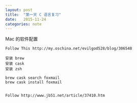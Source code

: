 ```yaml
---
layout: post
title:  "第一天 C 语言复习"
date:   2015-11-24
categories: note
---
```


<!--dh24681357-->

Mac 的软件配置

    Follow This http://my.oschina.net/evilgod528/blog/306548
    
    安装 brew
    安装 cask
    安装 zsh

    brew cask search foxmail
    brew cask install foxmail


    Follow http://www.jb51.net/article/37410.htm


<!--more-->
